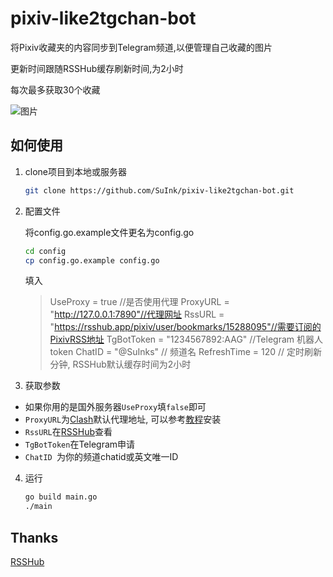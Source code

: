 # pixiv-like2tgchan-bot

将Pixiv收藏夹的内容同步到Telegram频道,以便管理自己收藏的图片

更新时间跟随RSSHub缓存刷新时间,为2小时

每次最多获取30个收藏

![图片](https://s2.loli.net/2022/10/06/lc97ogXRYxJFkbj.jpg)

## 如何使用

1. clone项目到本地或服务器 

   ```bash
   git clone https://github.com/SuInk/pixiv-like2tgchan-bot.git
   ```

2. 配置文件 

   将config.go.example文件更名为config.go

   ```bash
   cd config
   cp config.go.example config.go
   ```

   填入

   > UseProxy = true //是否使用代理
   > ProxyURL    = "http://127.0.0.1:7890"//代理网址
   > RssURL      = "https://rsshub.app/pixiv/user/bookmarks/15288095"//需要订阅的PixivRSS地址
   > TgBotToken  = "1234567892:AAG" //Telegram 机器人token
   > ChatID      = "@SuInks" // 频道名
   > RefreshTime = 120 // 定时刷新分钟, RSSHub默认缓存时间为2小时
3. 获取参数
  * 如果你用的是国外服务器`UseProxy`填`false`即可
  * `ProxyURL`为[Clash](https://github.com/Dreamacro/clash/releases)默认代理地址, 可以参考[教程](https://www.idcbuy.net/it/linux/2433.html)安装
  * `RssURL`在[RSSHub](https://docs.rsshub.app/social-media.html#pixiv)查看
  * `TgBotToken`在Telegram申请
  * `ChatID `为你的频道chatid或英文唯一ID
4. 运行

   ```bash
   go build main.go
   ./main
   ```

   

## Thanks

[RSSHub](https://github.com/DIYgod/RSSHub)

